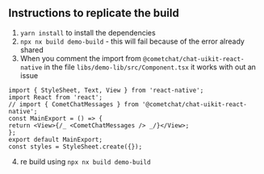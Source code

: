 ## Instructions to replicate the build

1. `yarn install` to install the dependencies
2. `npx nx build demo-build` - this will fail because of the error already shared
3. When you comment the import from `@cometchat/chat-uikit-react-native` in the file `libs/demo-lib/src/Component.tsx` it works with out an issue

```
import { StyleSheet, Text, View } from 'react-native';
import React from 'react';
// import { CometChatMessages } from '@cometchat/chat-uikit-react-native';
const MainExport = () => {
return <View>{/_ <CometChatMessages /> _/}</View>;
};
export default MainExport;
const styles = StyleSheet.create({});
```

4. re build using `npx nx build demo-build`
